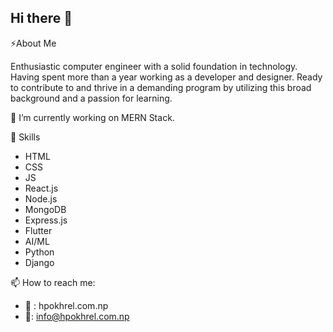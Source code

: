 ## Hi there 👋

⚡About Me

Enthusiastic computer engineer with a solid foundation in technology. Having spent more than a year working as a developer and designer. Ready to contribute to and thrive in a demanding program by utilizing this broad background and a passion for learning.

🔭 I’m currently working on MERN Stack.

🌱 Skills

- HTML
- CSS
- JS
- React.js
- Node.js
- MongoDB
- Express.js
- Flutter
- AI/ML
- Python
- Django

📫 How to reach me:

- 🔗 : hpokhrel.com.np
- 📩: info@hpokhrel.com.np
